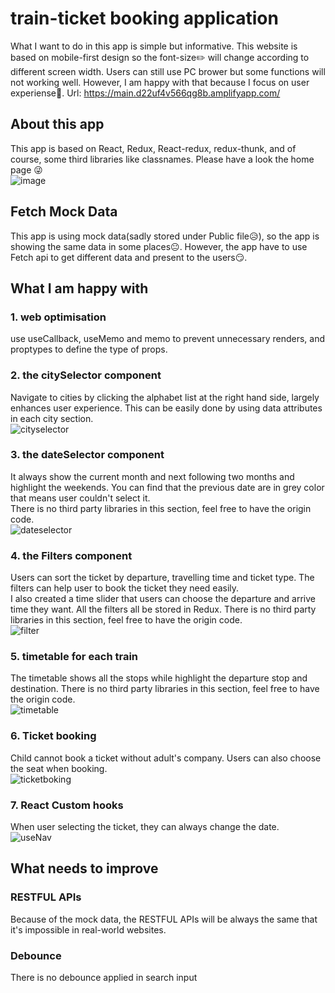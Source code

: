 # train-ticket booking application
What I want to do in this app is simple but informative. This website is based on mobile-first design so the font-size:pencil2: will change according to different screen width. Users can still use PC brower but some functions will not working well. However, I am happy with that because I focus on user experiense:ghost:.
Url: https://main.d22uf4v566qg8b.amplifyapp.com/
##  About this app
This app is based on React, Redux, React-redux, redux-thunk, and of course, some third libraries like classnames.
Please have a look the home page :stuck_out_tongue_winking_eye:  
![image](https://user-images.githubusercontent.com/72715709/129852961-29221c59-7125-40e8-9cfa-efbb71e3cee1.png)
## Fetch Mock Data
This app is using mock data(sadly stored under Public file:disappointed_relieved:), so the app is showing the same data in some places:neutral_face:. However, the app have to use Fetch api to get different data and present to the users:smirk:.
## What I am happy with 
### 1. web optimisation
use useCallback, useMemo and memo to prevent unnecessary renders, and proptypes to define the type of props.
### 2. the citySelector component  
Navigate to cities by clicking the alphabet list at the right hand side, largely enhances user experience. 
This can be easily done by using data attributes in each city section.  
![cityselector](https://user-images.githubusercontent.com/72715709/129853368-d3a96e07-a7ca-4052-9a57-2b1509ff2984.gif)
### 3. the dateSelector component  
It always show the current month and next following two months and highlight the weekends. You can find that the previous date are in grey color that means user couldn't select it.  
There is no third party libraries in this section, feel free to have the origin code.  
![dateselector](https://user-images.githubusercontent.com/72715709/129857247-0dc4756a-5cea-4cab-bc97-3c3723fae0b5.gif)
### 4. the Filters component
Users can sort the ticket by departure, travelling time and ticket type. The filters can help user to book the ticket they need easily.  
I also created a time slider that users can choose the departure and arrive time they want. All the filters all be stored in Redux.
There is no third party libraries in this section, feel free to have the origin code.  
![filter](https://user-images.githubusercontent.com/72715709/129864097-529178ed-e760-4e21-892e-64a1f068b123.gif)
### 5. timetable for each train
The timetable shows all the stops while highlight the departure stop and destination. 
There is no third party libraries in this section, feel free to have the origin code.  
![timetable](https://user-images.githubusercontent.com/72715709/129859969-595d6742-bb1e-4bdb-bec9-4758ac5e769d.gif)
### 6. Ticket booking
Child cannot book a ticket without adult's company.
Users can also choose the seat when booking.  
![ticketboking](https://user-images.githubusercontent.com/72715709/129861015-b699b7c1-89b7-4642-96ca-c5f4a872dce2.gif)
### 7. React Custom hooks
When user selecting the ticket, they can always change the date.  
![useNav](https://user-images.githubusercontent.com/72715709/129861527-29f13b2a-8dd7-4b70-8535-51ff70b693aa.gif)
## What needs to improve
### RESTFUL APIs
Because of the mock data, the RESTFUL APIs will be always the same that it's impossible in real-world websites.
### Debounce 
There is no debounce applied in search input 











